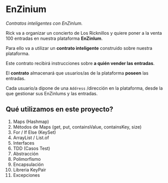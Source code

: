 # EnZinium
*Contratos inteligentes con EnZinIum.*

Rick va a organizar un concierto de Los Ricknillos y quiere poner a la venta 100 entradas en nuestra plataforma **EnZinIum**.

Para ello va a utilizar un **contrato inteligente** construido sobre nuestra plataforma.

Este contrato recibirá instrucciones sobre **a quién vender las entradas**. 

El **contrato** almacenará que usuarios/as de la plataforma **poseen** las entradas.

Cada usuario/a dipone de una `Address` /dirección en la plataforma, desde la que gestionar sus EnZinIums y las entradas.



## Qué utilizamos en este proyecto?

1. Maps (Hashmap)
2. Métodos de Maps (get, put, containsValue, containsKey, size)
3. For / If Else (KeySet)
4. ArrayList / List.of
5. Interfaces
6. TDD (Casos Test)
7. Abstracción
8. Polimorfismo
9. Encapsulación
10. Libreria KeyPair
11. Excepciones

